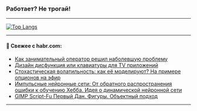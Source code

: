### Работает? Не трогай!

---
<!--
#### 🛠️ Technical stack:

![Java](https://img.shields.io/badge/Java-informational?logo=Oracle&style=flat&logoColor=white&color=FF4500)
![Kotlin](https://img.shields.io/badge/Kotlin-informational?logo=Kotlin&style=flat&logoColor=white&color=774D97)
![TS](https://img.shields.io/badge/TypeScript-informational?logo=typeScript&style=flat&logoColor=black&color=017acc)
![Python](https://img.shields.io/badge/Python-informational?logo=Python&style=flat&logoColor=black&color=ffdd54) <br>
![Spring](https://img.shields.io/badge/Spring-informational?logo=Spring&style=flat&logoColor=white&color=6DB33F) 
![SpringBoot](https://img.shields.io/badge/SpringBoot-informational?logo=SpringBoot&style=flat&logoColor=white&color=6DB33F)
![Nest](https://img.shields.io/badge/NestJS-informational?logo=NestJS&style=flat&logoColor=white&color=E0234E) 
![NodeJS](https://img.shields.io/badge/NodeJS-informational?logo=node.js&style=flat&logoColor=white&color=70A760)<br>
![PostgreSQL](https://img.shields.io/badge/PostgreSQL-informational?logo=PostgreSQL&style=flat&logoColor=white&color=DAA520)
![MongoDB](https://img.shields.io/badge/MongoDB-informational?logo=MongoDB&style=flat&logoColor=white&color=870000)
![Apache](https://img.shields.io/badge/Apache-informational?logo=apache&style=flat&logoColor=white&color=f74e28)

___ 
-->

<!--- #### 🛠️ : --->

[![Top Langs](https://github-readme-stats-82jvfl3w3-advtsettinggmailcoms-projects.vercel.app/api/top-langs/?username=zloylis&langs_count=10&hide_title=true&title_color=e6edf3&size_weight=0.5&count_weight=0.5&layout=compact&hide_progress=true&hide_border=true&theme=dracula)](https://github.com/zloylis)

<!---


####  :octocat:&nbsp;&nbsp; Статистика:

![GitHub stats](https://github-readme-stats-u2qms2cxw-advtsettinggmailcoms-projects.vercel.app/api?username=zloylis&show_icons=true&hide_border=true&theme=dracula&title_color=e6edf3&include_all_commits=true&count_private=true&hide_rank=false&hide_title=true&rank_icon=github)
-->
---

#### 💬 Свежее с habr.com:

<!-- BLOG-POST-LIST:START -->
- [Как занимательный оператор решил наболевшую проблему](https://habr.com/ru/articles/878506/?utm_source=habrahabr&utm_medium=rss&utm_campaign=878506)
- [Дизайн дисфункция или клавиатуры для TV приложений](https://habr.com/ru/articles/878840/?utm_source=habrahabr&utm_medium=rss&utm_campaign=878840)
- [Стохастическая волатильность: как её моделируют? На примере опционов на эфир](https://habr.com/ru/articles/878744/?utm_source=habrahabr&utm_medium=rss&utm_campaign=878744)
- [Импульсные нейронные сети: От обратного распространения ошибки к обучению Хебба. Идея о динамической нейронной сети](https://habr.com/ru/articles/878810/?utm_source=habrahabr&utm_medium=rss&utm_campaign=878810)
- [GIMP Script-Fu Первый Дан. Фигуры. Объектный подход](https://habr.com/ru/articles/878808/?utm_source=habrahabr&utm_medium=rss&utm_campaign=878808)
<!-- BLOG-POST-LIST:END -->

---
